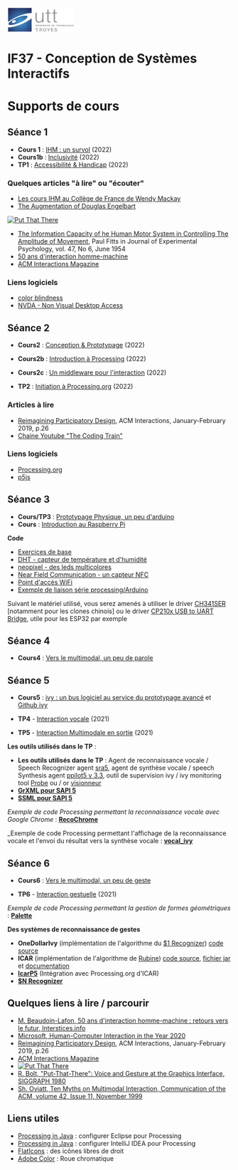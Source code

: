 <img src="https://github.com/truillet/international/blob/master/utt/code/utt.png" width=150>
<h1>IF37 - Conception de Systèmes Interactifs</h1>

# Supports de cours

## Séance 1
* **Cours 1** : [IHM : un survol](https://github.com/truillet/international/blob/master/utt/supports/survol_ihm_3_92.pdf) (2022)
* **Cours1b** : [Inclusivité](https://github.com/truillet/international/blob/master/utt/supports/Handicap.pdf) (2022)
* **TP1** : [Accessibilité & Handicap](https://github.com/truillet/international/blob/master/utt/supports/TP1_Accessibilite_et_Handicap.pdf) (2022)

### Quelques articles "à lire" ou "écouter"
* [Les cours IHM au Collège de France de Wendy Mackay](https://www.college-de-france.fr/site/wendy-mackay/_agenda.htm)
* [The Augmentation of Douglas Engelbart](https://www.youtube.com/watch?v=_7ZtISeGyCY)

[<img src="https://img.youtube.com/vi/_7ZtISeGyCY/0.jpg" width=250 alt="Put That There">](https://www.youtube.com/watch?v=_7ZtISeGyCY)

* [The Information Capacity of he Human Motor System in Controlling The Amplitude of Movement](https://github.com/truillet/upssitech/blob/master/SRI/1A/articles/Fitts_1954.pdf), Paul Fitts in Journal of Experimental Psychology, vol. 47, No 6, June 1954
* [50 ans d'interaction homme-machine](https://interstices.info/50-ans-dinteraction-homme-machine-retours-vers-le-futur/)
* [ACM Interactions Magazine](http://interactions.acm.org)

### Liens logiciels
* [color blindness](https://www.color-blindness.com/coblis-color-blindness-simulator)
* [NVDA - Non Visual Desktop Access](https://www.nvda-fr.org)

## Séance 2
* **Cours2** : [Conception & Prototypage](https://github.com/truillet/international/blob/master/utt/supports/Conception_Prototypage.pdf) (2022)
* **Cours2b** : [Introduction à Processing](https://github.com/truillet/international/blob/master/utt/supports/introduction_processing.pdf) (2022)
* **Cours2c** : [Un middleware pour l'interaction](https://github.com/truillet/international/blob/master/utt/supports/C_ivy_2.6.pdf) (2022)

* **TP2** : [Initiation à Processing.org](https://github.com/truillet/international/blob/master/utt/supports/TP2_UTT_processing.pdf) (2022)

### Articles à lire
* [Reimagining Participatory Design](http://interactions.acm.org/archive/view/january-february-2019/reimagining-participatory-design), ACM Interactions, January-February 2019, p.26
* [Chaine Youtube "The Coding Train"](https://www.youtube.com/thecodingtrain)

### Liens logiciels
* [Processing.org](https://processing.org)
* [p5js](https://p5js.org)

## Séance 3
   * **Cours/TP3** : [Prototypage Physique, un peu d'arduino](https://github.com/truillet/international/blob/master/utt/supports/arduino_UTT.pdf)
   * **Cours** : [Introduction au Raspberry Pi](https://github.com/truillet/international/blob/master/utt/supports/Introduction_RPi.pdf)
 
 **Code**
 * [Exercices de base](https://github.com/truillet/international/blob/master/utt/code/base_arduino.zip)
 * [DHT - capteur de température et d'humidité](https://github.com/truillet/international/blob/master/utt/code/DHT_ESP32.zip)
 * [neopixel - des leds multicolores](https://github.com/truillet/international/blob/master/utt/code/neopixel_ESP32.zip)
 * [Near Field Communication - un capteur NFC](https://github.com/truillet/international/blob/master/utt/code/NFC_ESP32.zip)
 * [Point d'accès WiFi](https://github.com/truillet/international/blob/master/utt/code/AcessPoint_ESP32.zip)
 * [Exemple de liaison série processing/Arduino](https://github.com/truillet/international/blob/master/utt/code/processing_arduino.zip)
 
 Suivant le matériel utilisé, vous serez amenés à utiliser le driver [CH341SER](https://github.com/HobbyComponents/CH340-Drivers/tree/master/CH341SER) [notamment pour les clones chinois] ou le driver [CP210x USB to UART Bridge](https://www.silabs.com/developers/usb-to-uart-bridge-vcp-drivers), utile pour les ESP32 par exemple
 
## Séance 4
 * **Cours4** : [Vers le multimodal, un peu de parole](https://github.com/truillet/international/blob/master/utt/supports/I_V(IO)_Master_2_8.pdf)

## Séance 5
* **Cours5** : [ivy : un bus logiciel au service du prototypage avancé](https://github.com/truillet/ivy/blob/master/doc/C_ivy_2.5.pdf) et [Github ivy](https://github.com/truillet/ivy)

 * **TP4** - [Interaction vocale](https://github.com/truillet/international/blob/master/utt/supports/TP4_interaction_vocale.pdf) (2021)
 * **TP5** - [Interaction Multimodale en sortie](https://github.com/truillet/international/blob/master/utt/supports/TP5_multimodalite_sortie.pdf) (2021)

 **Les outils utilisés dans le TP** : 
 * **Les outils utilisés dans le TP** : Agent de reconnaissance vocale / Speech Recognizer agent [sra5](https://github.com/truillet/upssitech/blob/master/SRI/3A/IHM/TP/Code/sra5.zip), agent de synthèse vocale / speech Synthesis agent [ppilot5 v 3.3](https://github.com/truillet/ivy/blob/master/agents/ppilot5_3.3.zip), outil de supervision ivy / ivy monitoring tool [Probe](https://github.com/truillet/ivy/blob/master/code/Probe.zip) ou / or [visionneur](https://github.com/truillet/upssitech/blob/master/SRI/3A/IHM/TP/Outils/visionneur_1_2.zip)
  * **[GrXML pour SAPI 5](https://github.com/truillet/upssitech/blob/master/SRI/3A/IHM/Memo/GrXML.pdf)**
  * **[SSML pour SAPI 5](https://github.com/truillet/upssitech/blob/master/SRI/3A/IHM/Memo/ssml.pdf)**

_Exemple de code Processing permettant la reconnaissance vocale avec Google Chrome_ : **[RecoChrome](https://github.com/truillet/international/blob/master/utt/code/RecoChrome.zip)**

_Exemple de code Processing permettant l'affichage de la reconnaissance vocale et l'envoi du résultat vers la synthèse vocale : **[vocal_ivy](https://github.com/truillet/upssitech/blob/master/SRI/3A/IHM/TP/Code/vocal_ivy.zip)**

## Séance 6
* **Cours6** : [Vers le multimodal, un peu de geste](https://github.com/truillet/international/blob/master/utt/supports/Interaction_Gestuelle.pdf)

 * **TP6** - [Interaction gestuelle](https://github.com/truillet/international/blob/master/utt/supports/TP6_InteractionGestuelle.pdf) (2021)

_Exemple de code Processing permettant la gestion de formes géométriques_ : **[Palette](https://github.com/truillet/upssitech/blob/master/SRI/3A/IHM/TP/Code/Palette.zip)**

**Des systèmes de reconnaissance de gestes**
* **OneDollarIvy** (implémentation de l'algorithme du [$1 Recognizer](http://faculty.washington.edu/wobbrock/pubs/uist-07.01.pdf)) [code source](https://github.com/truillet/OneDollarIvy)
* **ICAR** (implémentation de l'algorithme de [Rubine](http://reports-archive.adm.cs.cmu.edu/anon/itc/CMU-ITC-099.pdf)) [code source](https://github.com/truillet/icar), [fichier jar](https://github.com/truillet/upssitech/blob/master/SRI/3A/IHM/TP/Outils/icar.1.2.zip) et [documentation](https://github.com/truillet/upssitech/blob/master/SRI/3A/IHM/TP/Outils/icar.pdf)
* [**IcarP5**](https://github.com/truillet/international/blob/master/utt/code/IcarP5.zip) (Intégration avec Processing.org d'ICAR)
* **[$N Recognizer](https://depts.washington.edu/acelab/proj/dollar/ndollar.html)**

 
## Quelques liens à lire / parcourir
* [M. Beaudoin-Lafon, 50 ans d'interaction homme-machine : retours vers le futur, Interstices.info](https://interstices.info/50-ans-dinteraction-homme-machine-retours-vers-le-futur)
* [Microsoft, Human-Computer Interaction in the Year 2020](https://www.microsoft.com/en-us/research/project/being-human/#:~:text=Human%2DComputer%20Interaction%20in%20the%20Year%202020&text=As%20we%20move%20further%20the,enables%20and%20recognizes%20human%20values.)
* [Reimagining Participatory Design](http://interactions.acm.org/archive/view/january-february-2019/reimagining-participatory-design), ACM Interactions, January-February 2019, p.26
* [ACM Interactions Magazine](http://interactions.acm.org)
* [<img src="https://img.youtube.com/vi/RyBEUyEtxQo/0.jpg" width=250 alt="Put That There">](https://youtu.be/RyBEUyEtxQo)
* [R. Bolt, "Put-That-There": Voice and Gesture at the Graphics Interface, SIGGRAPH 1980](https://www.media.mit.edu/speech/papers/1980/bolt_SIGGRAPH80_put-that-there.pdf)
* [Sh. Oviatt, Ten Myths on Multimodal Interaction, Communication of the ACM, volume 42, Issue 11, November 1999](https://dl.acm.org/doi/10.1145/319382.319398)


## Liens utiles
* [Processing in Java](https://happycoding.io/tutorials/java/processing-in-java) : configurer Eclipse pour Processing
* [Processing in Java](https://github.com/ctruillet/ProcessingOnIntellijIDEA) : configurer IntelliJ IDEA pour Processing
* [FlatIcons](https://flaticons.net) : des icônes libres de droit 
* [Adobe Color](https://color.adobe.com/fr/create) : Roue chromatique
